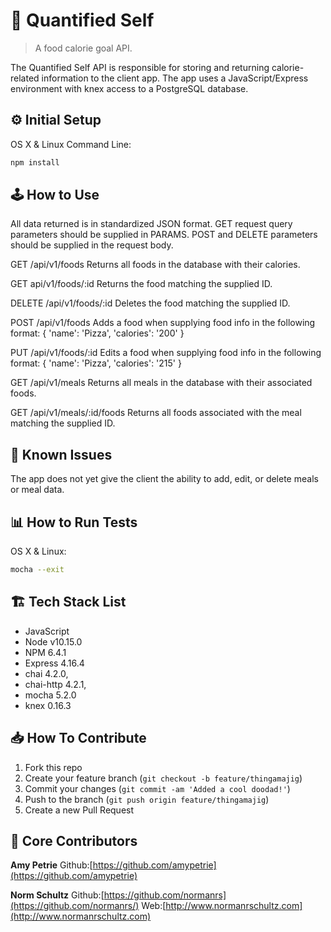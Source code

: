 # 📱 Quantified Self

> A food calorie goal API.

The Quantified Self API is responsible for storing and returning calorie-related information to the client app. The app uses a JavaScript/Express environment with knex access to a PostgreSQL database.

## ⚙️ Initial Setup

OS X & Linux Command Line:

```sh
npm install

```

## 🕹 How to Use

All data returned is in standardized JSON format.
GET request query parameters should be supplied in PARAMS.
POST and DELETE parameters should be supplied in the request body.

GET /api/v1/foods
Returns all foods in the database with their calories.

GET api/v1/foods/:id
Returns the food matching the supplied ID.

DELETE /api/v1/foods/:id
Deletes the food matching the supplied ID.

POST /api/v1/foods
Adds a food when supplying food info in the following format:
{ 'name': 'Pizza', 'calories': '200' }

PUT /api/v1/foods/:id
Edits a food when supplying food info in the following format:
{ 'name': 'Pizza', 'calories': '215' }

GET /api/v1/meals
Returns all meals in the database with their associated foods.

GET /api/v1/meals/:id/foods
Returns all foods associated with the meal matching the supplied ID.

## 🚧 Known Issues

The app does not yet give the client the ability to add, edit, or delete meals or meal data.

## 📊 How to Run Tests

OS X & Linux:

```sh
mocha --exit
```

## 🏗 Tech Stack List

- JavaScript
- Node v10.15.0
- NPM 6.4.1
- Express 4.16.4
- chai 4.2.0,
- chai-http 4.2.1,
- mocha 5.2.0
- knex 0.16.3

## 📥 How To Contribute

1. Fork this repo
2. Create your feature branch (`git checkout -b feature/thingamajig`)
3. Commit your changes (`git commit -am 'Added a cool doodad!'`)
4. Push to the branch (`git push origin feature/thingamajig`)
5. Create a new Pull Request

## 🚀 Core Contributors

**Amy Petrie**
Github:[https://github.com/amypetrie](https://github.com/amypetrie)

**Norm Schultz**
Github:[https://github.com/normanrs](https://github.com/normanrs/)
Web:[http://www.normanrschultz.com](http://www.normanrschultz.com)
